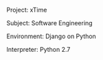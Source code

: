 Project:     xTime

Subject:	 Software Engineering

Environment: Django on Python

Interpreter: Python 2.7

